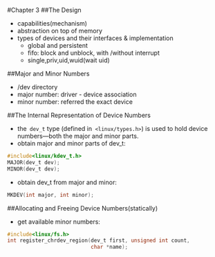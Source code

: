 #Chapter 3
##The Design
* capabilities(mechanism)
* abstraction on top of memory
* types of devices and their interfaces & implementation
  * global and persistent
  * fifo: block and unblock, with /without interrupt
  * single,priv,uid,wuid(wait uid)

##Major and Minor Numbers
* /dev directory
* major number: driver - device association
* minor number: referred the exact device

##The Internal Representation of Device Numbers
* the``` dev_t``` type (defined in``` <linux/types.h>```) is used to hold device numbers—both the major and minor parts.
* obtain major and minor parts of dev_t:
``` c
#include<linux/kdev_t.h>
MAJOR(dev_t dev);
MINOR(dev_t dev);
```
* obtain dev_t from major and minor:
``` c
MKDEV(int major, int minor);
```

##Allocating and Freeing Device Numbers(statically)
* get available minor numbers:
``` c
#include<linux/fs.h>
int register_chrdev_region(dev_t first, unsigned int count,
                           char *name);
```
